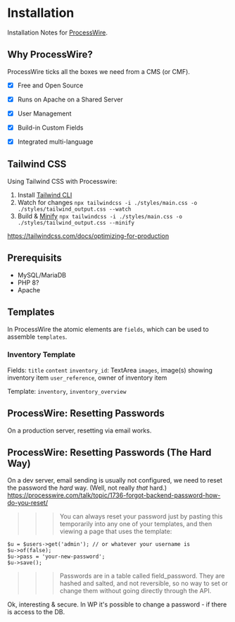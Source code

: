 # Installation

Installation Notes for [ProcessWire](https://www.processwire.com).

## Why ProcessWire?
ProcessWire ticks all the boxes we need from a CMS (or CMF).
- [x] Free and Open Source
- [x] Runs on Apache on a Shared Server
- [x] User Management
- [x] Build-in Custom Fields
- [x] Integrated multi-language


## Tailwind CSS

Using Tailwind CSS with Processwire:

1. Install [Tailwind CLI](https://tailwindcss.com/docs/installation)
2. Watch for changes `npx tailwindcss -i ./styles/main.css -o ./styles/tailwind_output.css --watch`
3. Build & [Minify](https://tailwindcss.com/docs/optimizing-for-production) `npx tailwindcss -i ./styles/main.css -o ./styles/tailwind_output.css --minify`


https://tailwindcss.com/docs/optimizing-for-production

## Prerequisits
- MySQL/MariaDB
- PHP 8?
- Apache


## Templates

In ProcessWire the atomic elements are `fields`, which can be used to assemble `templates`.

### Inventory Template

Fields: 
`title`
`content`
`inventory_id`: TextArea
`images`, image(s) showing inventory item
`user_reference`, owner of inventory item

Template: `inventory`, `inventory_overview`


## ProcessWire: Resetting Passwords
On a production server, resetting via email works.

## ProcessWire: Resetting Passwords (The Hard Way)
On a dev server, email sending is usually not configured, we need to reset the password the _hard_ way. (Well, not really _that_ hard.)
https://processwire.com/talk/topic/1736-forgot-backend-password-how-do-you-reset/

>>> You can always reset your password just by pasting this temporarily into any one of your templates, and then viewing a page that uses the template:

```
$u = $users->get('admin'); // or whatever your username is
$u->of(false); 
$u->pass = 'your-new-password';
$u->save();
```

>>> Passwords are in a table called field_password. They are hashed and salted, and not reversible, so no way to set or change them without going directly through the API.

Ok, interesting & secure. In WP it's possible to change a password - if there is access to the DB.